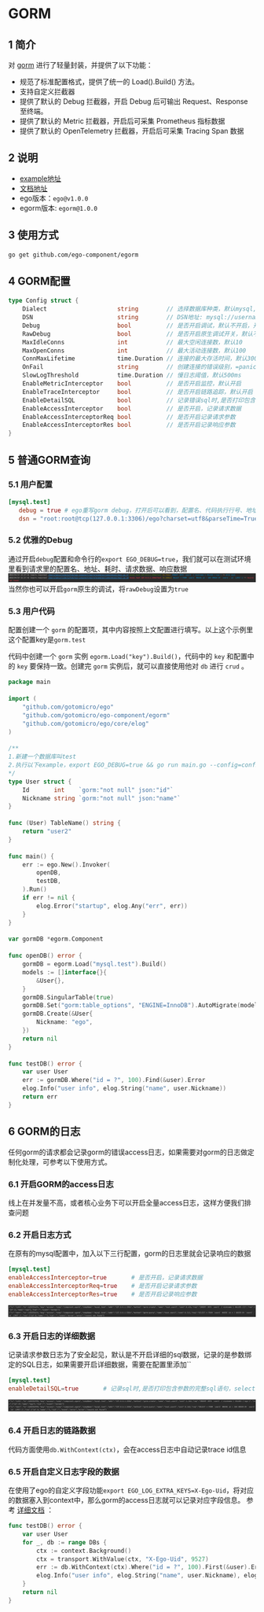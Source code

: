 # GORM
## 1 简介
对 [gorm](https://github.com/go-gorm/gorm) 进行了轻量封装，并提供了以下功能：
- 规范了标准配置格式，提供了统一的 Load().Build() 方法。
- 支持自定义拦截器
- 提供了默认的 Debug 拦截器，开启 Debug 后可输出 Request、Response 至终端。
- 提供了默认的 Metric 拦截器，开启后可采集 Prometheus 指标数据
- 提供了默认的 OpenTelemetry 拦截器，开启后可采集 Tracing Span 数据

## 2 说明
* [example地址](https://github.com/ego-component/egorm/tree/master/examples)
* [文档地址](https://ego-org.com/frame/client/gorm.html#_1-%E7%AE%80%E4%BB%8B)
* ego版本：``ego@v1.0.0``
* egorm版本: ``egorm@1.0.0``

## 3 使用方式
```bash
go get github.com/ego-component/egorm
```

## 4 GORM配置
```go
type Config struct {
    Dialect                    string        // 选择数据库种类，默认mysql,postgres,mssql
    DSN                        string        // DSN地址: mysql://username:password@tcp(127.0.0.1:3306)/mysql?charset=utf8mb4&collation=utf8mb4_general_ci&parseTime=True&loc=Local&timeout=1s&readTimeout=3s&writeTimeout=3s
    Debug                      bool          // 是否开启调试，默认不开启，开启后并加上export EGO_DEBUG=true，可以看到每次请求，配置名、地址、耗时、请求数据、响应数据
    RawDebug                   bool          // 是否开启原生调试开关，默认不开启
    MaxIdleConns               int           // 最大空闲连接数，默认10
    MaxOpenConns               int           // 最大活动连接数，默认100
    ConnMaxLifetime            time.Duration // 连接的最大存活时间，默认300s
    OnFail                     string        // 创建连接的错误级别，=panic时，如果创建失败，立即panic，默认连接不上panic
    SlowLogThreshold           time.Duration // 慢日志阈值，默认500ms
    EnableMetricInterceptor    bool          // 是否开启监控，默认开启
    EnableTraceInterceptor     bool          // 是否开启链路追踪，默认开启
    EnableDetailSQL            bool          // 记录错误sql时,是否打印包含参数的完整sql语句，select * from aid = ?;
    EnableAccessInterceptor    bool          // 是否开启，记录请求数据
    EnableAccessInterceptorReq bool          // 是否开启记录请求参数
    EnableAccessInterceptorRes bool          // 是否开启记录响应参数
}
```

## 5 普通GORM查询
### 5.1 用户配置
```toml
[mysql.test]
   debug = true # ego重写gorm debug，打开后可以看到，配置名、代码执行行号、地址、耗时、请求数据、响应数据
   dsn = "root:root@tcp(127.0.0.1:3306)/ego?charset=utf8&parseTime=True&loc=Local&readTimeout=1s&timeout=1s&writeTimeout=3s"
```

### 5.2 优雅的Debug
通过开启``debug``配置和命令行的``export EGO_DEBUG=true``，我们就可以在测试环境里看到请求里的配置名、地址、耗时、请求数据、响应数据
![image](../../images/egorm/ego_debug.png)
当然你也可以开启``gorm``原生的调试，将``rawDebug``设置为``true``

### 5.3 用户代码
配置创建一个 ``gorm`` 的配置项，其中内容按照上文配置进行填写。以上这个示例里这个配置key是``gorm.test``

代码中创建一个 ``gorm`` 实例 ``egorm.Load("key").Build()``，代码中的 ``key`` 和配置中的 ``key`` 要保持一致。创建完 ``gorm`` 实例后，就可以直接使用他对 ``db`` 进行 ``crud`` 。

```go
package main

import (
	"github.com/gotomicro/ego"
	"github.com/gotomicro/ego-component/egorm"
	"github.com/gotomicro/ego/core/elog"
)

/**
1.新建一个数据库叫test
2.执行以下example，export EGO_DEBUG=true && go run main.go --config=config.toml
*/
type User struct {
	Id       int    `gorm:"not null" json:"id"`
	Nickname string `gorm:"not null" json:"name"`
}

func (User) TableName() string {
	return "user2"
}

func main() {
	err := ego.New().Invoker(
		openDB,
		testDB,
	).Run()
	if err != nil {
		elog.Error("startup", elog.Any("err", err))
	}
}

var gormDB *egorm.Component

func openDB() error {
	gormDB = egorm.Load("mysql.test").Build()
	models := []interface{}{
		&User{},
	}
	gormDB.SingularTable(true)
	gormDB.Set("gorm:table_options", "ENGINE=InnoDB").AutoMigrate(models...)
	gormDB.Create(&User{
		Nickname: "ego",
	})
	return nil
}

func testDB() error {
	var user User
	err := gormDB.Where("id = ?", 100).Find(&user).Error
	elog.Info("user info", elog.String("name", user.Nickname))
	return err
}
```
## 6 GORM的日志
任何gorm的请求都会记录gorm的错误access日志，如果需要对gorm的日志做定制化处理，可参考以下使用方式。

### 6.1 开启GORM的access日志
线上在并发量不高，或者核心业务下可以开启全量access日志，这样方便我们排查问题

### 6.2 开启日志方式
在原有的mysql配置中，加入以下三行配置，gorm的日志里就会记录响应的数据
```toml
[mysql.test]
enableAccessInterceptor=true       # 是否开启，记录请求数据
enableAccessInterceptorReq=true    # 是否开启记录请求参数
enableAccessInterceptorRes=true    # 是否开启记录响应参数
```

![img.png](../../images/egorm/enable_req_res.png)

### 6.3 开启日志的详细数据
记录请求参数日志为了安全起见，默认是不开启详细的sql数据，记录的是参数绑定的SQL日志，如果需要开启详细数据，需要在配置里添加``
```toml
[mysql.test]
enableDetailSQL=true       # 记录sql时,是否打印包含参数的完整sql语句，select * from aid = ?;
```
![img.png](../../images/egorm/enable_req_res_detail.png)

### 6.4 开启日志的链路数据
代码方面使用`db.WithContext(ctx)`，会在access日志中自动记录trace id信息

### 6.5 开启自定义日志字段的数据
在使用了ego的自定义字段功能`export EGO_LOG_EXTRA_KEYS=X-Ego-Uid`，将对应的数据塞入到context中，那么gorm的access日志就可以记录对应字段信息。
参考 [详细文档](https://ego-org.com/micro/chapter2/trace.html#_6-ego-access-%E8%87%AA%E5%AE%9A%E4%B9%89%E9%93%BE%E8%B7%AF) ：
```go
func testDB() error {
	var user User
	for _, db := range DBs {
		ctx := context.Background()
		ctx = transport.WithValue(ctx, "X-Ego-Uid", 9527)
		err := db.WithContext(ctx).Where("id = ?", 100).First(&user).Error
		elog.Info("user info", elog.String("name", user.Nickname), elog.FieldErr(err))
	}
	return nil
}
```

<Vssue title="Client-gorm" />